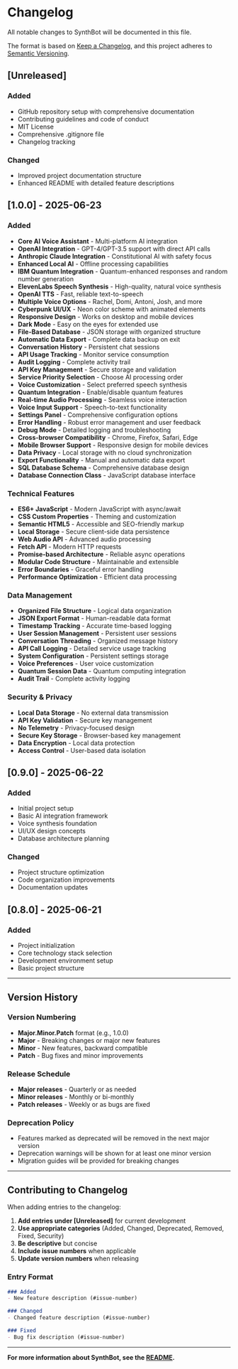 # Changelog

All notable changes to SynthBot will be documented in this file.

The format is based on [Keep a Changelog](https://keepachangelog.com/en/1.0.0/),
and this project adheres to [Semantic Versioning](https://semver.org/spec/v2.0.0.html).

## [Unreleased]

### Added
- GitHub repository setup with comprehensive documentation
- Contributing guidelines and code of conduct
- MIT License
- Comprehensive .gitignore file
- Changelog tracking

### Changed
- Improved project documentation structure
- Enhanced README with detailed feature descriptions

## [1.0.0] - 2025-06-23

### Added
- **Core AI Voice Assistant** - Multi-platform AI integration
- **OpenAI Integration** - GPT-4/GPT-3.5 support with direct API calls
- **Anthropic Claude Integration** - Constitutional AI with safety focus
- **Enhanced Local AI** - Offline processing capabilities
- **IBM Quantum Integration** - Quantum-enhanced responses and random number generation
- **ElevenLabs Speech Synthesis** - High-quality, natural voice synthesis
- **OpenAI TTS** - Fast, reliable text-to-speech
- **Multiple Voice Options** - Rachel, Domi, Antoni, Josh, and more
- **Cyberpunk UI/UX** - Neon color scheme with animated elements
- **Responsive Design** - Works on desktop and mobile devices
- **Dark Mode** - Easy on the eyes for extended use
- **File-Based Database** - JSON storage with organized structure
- **Automatic Data Export** - Complete data backup on exit
- **Conversation History** - Persistent chat sessions
- **API Usage Tracking** - Monitor service consumption
- **Audit Logging** - Complete activity trail
- **API Key Management** - Secure storage and validation
- **Service Priority Selection** - Choose AI processing order
- **Voice Customization** - Select preferred speech synthesis
- **Quantum Integration** - Enable/disable quantum features
- **Real-time Audio Processing** - Seamless voice interaction
- **Voice Input Support** - Speech-to-text functionality
- **Settings Panel** - Comprehensive configuration options
- **Error Handling** - Robust error management and user feedback
- **Debug Mode** - Detailed logging and troubleshooting
- **Cross-browser Compatibility** - Chrome, Firefox, Safari, Edge
- **Mobile Browser Support** - Responsive design for mobile devices
- **Data Privacy** - Local storage with no cloud synchronization
- **Export Functionality** - Manual and automatic data export
- **SQL Database Schema** - Comprehensive database design
- **Database Connection Class** - JavaScript database interface

### Technical Features
- **ES6+ JavaScript** - Modern JavaScript with async/await
- **CSS Custom Properties** - Theming and customization
- **Semantic HTML5** - Accessible and SEO-friendly markup
- **Local Storage** - Secure client-side data persistence
- **Web Audio API** - Advanced audio processing
- **Fetch API** - Modern HTTP requests
- **Promise-based Architecture** - Reliable async operations
- **Modular Code Structure** - Maintainable and extensible
- **Error Boundaries** - Graceful error handling
- **Performance Optimization** - Efficient data processing

### Data Management
- **Organized File Structure** - Logical data organization
- **JSON Export Format** - Human-readable data format
- **Timestamp Tracking** - Accurate time-based logging
- **User Session Management** - Persistent user sessions
- **Conversation Threading** - Organized message history
- **API Call Logging** - Detailed service usage tracking
- **System Configuration** - Persistent settings storage
- **Voice Preferences** - User voice customization
- **Quantum Session Data** - Quantum computing integration
- **Audit Trail** - Complete activity logging

### Security & Privacy
- **Local Data Storage** - No external data transmission
- **API Key Validation** - Secure key management
- **No Telemetry** - Privacy-focused design
- **Secure Key Storage** - Browser-based key management
- **Data Encryption** - Local data protection
- **Access Control** - User-based data isolation

## [0.9.0] - 2025-06-22

### Added
- Initial project setup
- Basic AI integration framework
- Voice synthesis foundation
- UI/UX design concepts
- Database architecture planning

### Changed
- Project structure optimization
- Code organization improvements
- Documentation updates

## [0.8.0] - 2025-06-21

### Added
- Project initialization
- Core technology stack selection
- Development environment setup
- Basic project structure

---

## Version History

### Version Numbering
- **Major.Minor.Patch** format (e.g., 1.0.0)
- **Major** - Breaking changes or major new features
- **Minor** - New features, backward compatible
- **Patch** - Bug fixes and minor improvements

### Release Schedule
- **Major releases** - Quarterly or as needed
- **Minor releases** - Monthly or bi-monthly
- **Patch releases** - Weekly or as bugs are fixed

### Deprecation Policy
- Features marked as deprecated will be removed in the next major version
- Deprecation warnings will be shown for at least one minor version
- Migration guides will be provided for breaking changes

---

## Contributing to Changelog

When adding entries to the changelog:

1. **Add entries under [Unreleased]** for current development
2. **Use appropriate categories** (Added, Changed, Deprecated, Removed, Fixed, Security)
3. **Be descriptive** but concise
4. **Include issue numbers** when applicable
5. **Update version numbers** when releasing

### Entry Format
```markdown
### Added
- New feature description (#issue-number)

### Changed
- Changed feature description (#issue-number)

### Fixed
- Bug fix description (#issue-number)
```

---

**For more information about SynthBot, see the [README](README.md).** 